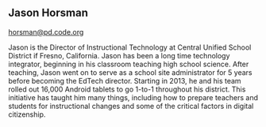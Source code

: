 ## Jason Horsman

[horsman@pd.code.org](mailto:horsman@pd.code.org)

Jason is the Director of Instructional Technology at Central Unified School District if Fresno, California.  Jason has been a long time technology integrator, beginning in his classroom teaching high school science.  After teaching, Jason went on to serve as a school site administrator for 5 years before becoming the EdTech director.  Starting in 2013, he and his team rolled out 16,000 Android tablets to go 1-to-1 throughout his district.  This initiative has taught him many things, including how to prepare teachers and students for instructional changes and some of the critical factors in digital citizenship.